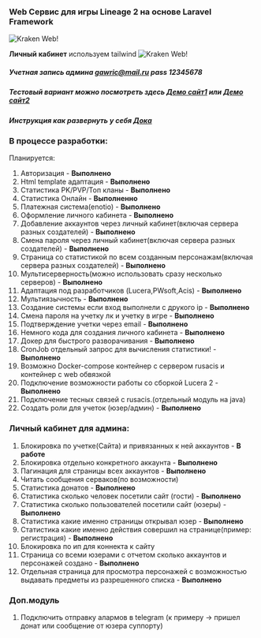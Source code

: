 ### Web Сервис для игры Lineage 2 на основе Laravel Framework


![Kraken Web!](https://i.ibb.co/M7jG4QD/Logokraken-Wev.png)

**Личный кабинет** используем tailwind
![Kraken Web!](https://i.ibb.co/6RHF7bS/finish.png)

##### Учетная запись админа gawric@mail.ru pass 12345678
##### Тестовый вариант можно посмотреть здесь [Демо сайт1](http://45.12.236.179:80/) или [Демо сайт2](http://45.12.236.179:8000/)
##### Инструкция как развернуть у себя [Дока](https://github.com/gawric/Lineage2-Kraken-Web/blob/master/docs/index.md)


### В процессе разработки: ###
Планируется: 
 1. Авторизация - **Выполнено**
 2. Html template адаптация - **Выполнено**
 3. Статистика PK/PVP/Топ кланы - **Выполнено**
 4. Статистика Онлайн  - **Выполненно**
 5. Платежная система(enotio) - **Выполнено**
 6. Оформление личного кабинета - **Выполнено**
 7. Добавление аккаунтов через личный кабинет(включая сервера разных создателей)  - **Выполнено**
 8. Смена пароля через личный кабинет(включая сервера разных создателей)  - **Выполнено**
 9. Страница со статистикой по всем созданным персонажам(включая сервера разных создателей) - **Выполнено**
 10. Мультисерверность(можно использовать сразу несколько серверов) - **Выполнено**
 11. Адаптация под разработчиков (Lucera,PWsoft,Acis) - **Выполнено**
 12. Мультиязычность - **Выполнено**
 13. Создание системы если вход выполнели с друкого ip - **Выполнено**
 14. Смена пароля на учетку лк и учетку в игре - **Выполнено**
 15. Подтверждение учетки через email -  **Выполнено**
 16. Немного кода для создания личного кабинета - **Выполнено**
 17. Докер для быстрого разворачивания - **Выполнено**
 18. CronJob отдельный запрос для вычисления статистики! - **Выполнено**
 19. Возможно Docker-compose контейнер с сервером rusacis и контейнер с web обвязкой
 20. Подключение возможности работы со сборкой Lucera 2 - **Выполнено**
 21. Подключение тесных связей с rusacis.(отдельный модуль на java)
 22. Создать роли для учеток (юзер/админ) -  **Выполнено**

  ### Личный кабинет для админа: ###
 1. Блокировка по учетке(Сайта) и привязанных к ней аккаунтов - **В работе**      
 2. Блокировка отдельно конкретного аккаунта - **Выполнено**      
 3. Пагинация для страницы всех аккаунтов - **Выполнено**     
 4. Читать сообщения серваков(по возможности)  
 5. Статистика донатов  - **Выполнено**  
 6. Статистика сколько человек посетили сайт (гости)  - **Выполнено**  
 7. Статистика сколько пользователей посетили сайт (юзеры)  - **Выполнено**  
 8. Статистика какие именно страницы открывал юзер  - **Выполнено**    
 9. Статистика какие именно действия совершил на странице(пример: регистрация)  - **Выполнено**    
 10. Блокировка по ип для коннекта к сайту  
 11. Страница со всеми юзерами с отчетом сколько аккаунтов и персонажей создано - **Выполнено**     
 12. Отдельная страница для просмотра персонажей с возможностью выдавать предметы из разрешенного списка - **Выполнено**     
 
 ### Доп.модуль ###
 1. Подключить отправку алармов в telegram (к примеру -> пришел донат или сообщение от юзера суппорту)
